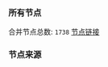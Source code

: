 ### 所有节点
合并节点总数: `1738`
[节点链接](https://raw.githubusercontent.com/rzhy1/11/master/sub/sub_merge_base64.txt)

### 节点来源
